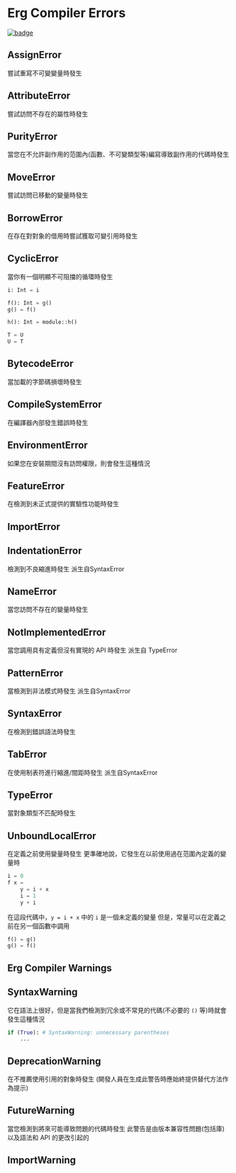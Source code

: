 # Erg Compiler Errors

[![badge](https://img.shields.io/endpoint.svg?url=https%3A%2F%2Fgezf7g7pd5.execute-api.ap-northeast-1.amazonaws.com%2Fdefault%2Fsource_up_to_date%3Fowner%3Derg-lang%26repos%3Derg%26ref%3Dmain%26path%3Ddoc/EN/compiler/errors.md%26commit_hash%3D51de3c9d5a9074241f55c043b9951b384836b258)](https://gezf7g7pd5.execute-api.ap-northeast-1.amazonaws.com/default/source_up_to_date?owner=erg-lang&repos=erg&ref=main&path=doc/EN/compiler/errors.md&commit_hash=51de3c9d5a9074241f55c043b9951b384836b258)

## AssignError

嘗試重寫不可變變量時發生

## AttributeError

嘗試訪問不存在的屬性時發生

## PurityError

當您在不允許副作用的范圍內(函數、不可變類型等)編寫導致副作用的代碼時發生

## MoveError

嘗試訪問已移動的變量時發生

## BorrowError

在存在對對象的借用時嘗試獲取可變引用時發生

## CyclicError

當你有一個明顯不可阻擋的循環時發生

```python
i: Int = i

f(): Int = g()
g() = f()

h(): Int = module::h()

T = U
U = T
```

## BytecodeError

當加載的字節碼損壞時發生

## CompileSystemError

在編譯器內部發生錯誤時發生

## EnvironmentError

如果您在安裝期間沒有訪問權限，則會發生這種情況

## FeatureError

在檢測到未正式提供的實驗性功能時發生

## ImportError

## IndentationError

檢測到不良縮進時發生
派生自SyntaxError

## NameError

當您訪問不存在的變量時發生

## NotImplementedError

當您調用具有定義但沒有實現的 API 時發生
派生自 TypeError

## PatternError

當檢測到非法模式時發生
派生自SyntaxError

## SyntaxError

在檢測到錯誤語法時發生

## TabError

在使用制表符進行縮進/間距時發生
派生自SyntaxError

## TypeError

當對象類型不匹配時發生

## UnboundLocalError

在定義之前使用變量時發生
更準確地說，它發生在以前使用過在范圍內定義的變量時

```python
i = 0
f x =
    y = i + x
    i = 1
    y + i
```

在這段代碼中，`y = i + x` 中的 `i` 是一個未定義的變量
但是，常量可以在定義之前在另一個函數中調用

```python
f() = g()
g() = f()
```

## Erg Compiler Warnings

## SyntaxWarning

它在語法上很好，但是當我們檢測到冗余或不常見的代碼(不必要的 `()` 等)時就會發生這種情況

```python
if (True): # SyntaxWarning: unnecessary parentheses
    ...
```

## DeprecationWarning

在不推薦使用引用的對象時發生
(開發人員在生成此警告時應始終提供替代方法作為提示)

## FutureWarning

當您檢測到將來可能導致問題的代碼時發生
此警告是由版本兼容性問題(包括庫)以及語法和 API 的更改引起的

## ImportWarning
